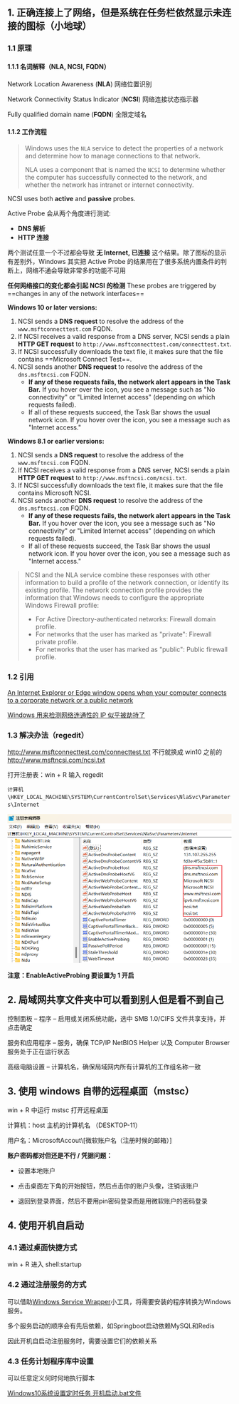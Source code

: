 ## 1. 正确连接上了网络，但是系统在任务栏依然显示未连接的图标（小地球）

### 1.1 原理

#### 1.1.1 名词解释（NLA, NCSI, FQDN）

Network Location Awareness (**NLA**) 网络位置识别

Network Connectivity Status Indicator (**NCSI**) 网络连接状态指示器

Fully qualified domain name (**FQDN**) 全限定域名

#### 1.1.2 工作流程

> Windows uses the `NLA` service to detect the properties of a network and determine how to manage connections to that network. 
>
> NLA uses a component that is named the `NCSI` to determine whether the computer has successfully connected to the network, and whether the network has intranet or internet connectivity.

NCSI uses both **active** and **passive** probes.

Active Probe 会从两个角度进行测试:

- **DNS 解析**
- **HTTP 连接**

两个测试任意一个不过都会导致 **无 Internet, 已连接** 这个结果。除了图标的显示有差别外，Windows 其实把 Active Probe 的结果用在了很多系统内置条件的判断上，网络不通会导致非常多的功能不可用 

**任何网络接口的变化都会引起 NCSI 的检测** These probes are triggered by ==changes in any of the network interfaces==

**Windows 10 or later versions:**

1. NCSI sends a **DNS request** to resolve the address of the `www.msftconnecttest.com` FQDN.
2. If NCSI receives a valid response from a DNS server, NCSI sends a plain **HTTP GET request** to `http://www.msftconnecttest.com/connecttest.txt`.
3. If NCSI successfully downloads the text file, it makes sure that the file contains ==Microsoft Connect Test==.
4. NCSI sends another **DNS request** to resolve the address of the `dns.msftncsi.com` FQDN.
   - **If any of these requests fails, the network alert appears in the Task Bar.** If you hover over the icon, you see a message such as "No connectivity" or "Limited Internet access" (depending on which requests failed).
   - If all of these requests succeed, the Task Bar shows the usual network icon. If you hover over the icon, you see a message such as "Internet access."

**Windows 8.1 or earlier versions:**

1. NCSI sends a **DNS request** to resolve the address of the `www.msftncsi.com` FQDN.
2. If NCSI receives a valid response from a DNS server, NCSI sends a plain **HTTP GET request** to `http://www.msftncsi.com/ncsi.txt`.
3. If NCSI successfully downloads the text file, it makes sure that the file contains Microsoft NCSI.
4. NCSI sends another **DNS request** to resolve the address of the `dns.msftncsi.com` FQDN.
   - **If any of these requests fails, the network alert appears in the Task Bar.** If you hover over the icon, you see a message such as "No connectivity" or "Limited Internet access" (depending on which requests failed).
   - If all of these requests succeed, the Task Bar shows the usual network icon. If you hover over the icon, you see a message such as "Internet access."

> NCSI and the NLA service combine these responses with other information to build a profile of the network connection, or identify its existing profile. The network connection profile provides the information that Windows needs to configure the appropriate Windows Firewall profile:
>
> - For Active Directory-authenticated networks: Firewall domain profile.
> - For networks that the user has marked as "private": Firewall private profile.
> - For networks that the user has marked as "public": Public firewall profile.

### 1.2 引用

[An Internet Explorer or Edge window opens when your computer connects to a corporate network or a public network](https://learn.microsoft.com/en-US/troubleshoot/windows-client/networking/internet-explorer-edge-open-connect-corporate-public-network)

[Windows 用来检测网络连通性的 IP 似乎被劫持了](https://v2ex.com/t/806309)

### 1.3 解决办法（regedit）

http://www.msftconnecttest.com/connecttest.txt 不行就换成 win10 之前的 http://www.msftncsi.com/ncsi.txt

打开注册表：win + R 输入 regedit

`计算机\HKEY_LOCAL_MACHINE\SYSTEM\CurrentControlSet\Services\NlaSvc\Parameters\Internet`

![image-20230309163341898](win10&11.assets/image-20230309163341898.png)

**注意：EnableActiveProbing 要设置为 1 开启**



## 2. 局域网共享文件夹中可以看到别人但是看不到自己

控制面板 – 程序 – 启用或关闭系统功能，选中 SMB 1.0/CIFS 文件共享支持，并点击确定

服务和应用程序 – 服务，确保 TCP/IP NetBIOS Helper 以及 Computer Browser 服务处于正在运行状态

高级电脑设置 – 计算机名，确保局域网内所有计算机的工作组名称一致



## 3. 使用 windows 自带的远程桌面（mstsc）

win + R 中运行 mstsc 打开远程桌面

计算机：host 主机的计算机名 （DESKTOP-11）

用户名：MicrosoftAccout\\[微软账户名（注册时候的邮箱）]

**账户密码都对但还是不行 / 凭据问题：**

+ 设置本地账户

+ 点击桌面左下角的开始按钮，然后点击你的账户头像，注销该账户
+ 退回到登录界面，然后不要用pin密码登录而是用微软账户的密码登录



## 4. 使用开机自启动

### 4.1 通过桌面快捷方式

win + R 进入 shell:startup

### 4.2 通过注册服务的方式

可以借助[Windows Service Wrapper](https://github.com/winsw/winsw/releases)小工具，将需要安装的程序转换为Windows服务。

多个服务启动的顺序会有先后依赖，如Springboot启动依赖MySQL和Redis

因此开机自启动注册服务时，需要设置它们的依赖关系

### 4.3 任务计划程序库中设置

可以任意定义何时何地执行脚本

[Windows10系统设置定时任务 开机启动.bat文件](https://blog.csdn.net/circle_do/article/details/84861028)
